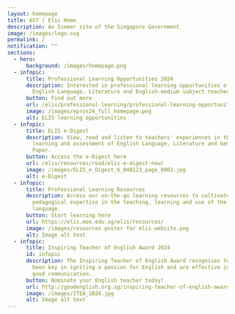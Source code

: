 ```yaml
---
layout: homepage
title: AST | Elis Home
description: An Isomer site of the Singapore Government
image: /images/logo.svg
permalink: /
notification: ""
sections:
  - hero:
      background: /images/homepage.png
  - infopic:
      title: Professional Learning Opportunities 2024
      description: Interested in professional learning opportunities offered to
        English Language, Literature and English-medium subject teachers?
      button: Find out more
      url: /elis/professional-learning/professional-learning-opportunities/
      image: /images/epros24_full_homepage.png
      alt: ELIS learning opportunities
  - infopic:
      title: ELIS e-Digest
      description: View, read and listen to teachers' experiences in the teaching
        learning and assessment of English Language, Literature and General
        Paper.
      button: Access the e-Digest here
      url: /elis/resources/read/elis-e-digest-new/
      image: /images/ELIS_e_Digest_6_040123_page_0001.jpg
      alt: e-Digest
  - infopic:
      title: Professional Learning Resources
      description: Access our on-the-go learning resources to cultivate your
        pedagogical expertise in the teaching, learning and use of the English
        language.
      button: Start learning here
      url: https://elis.moe.edu.sg/elis/resources/
      image: /images/resources poster for elis website.png
      alt: Image alt text
  - infopic:
      title: Inspiring Teacher of English Award 2024
      id: infopic
      description: The Inspiring Teacher of English Award recognises teachers who have
        been key in igniting a passion for English and are effective in teaching
        good communication.
      button: Nominate your English teacher today!
      url: http://goodenglish.org.sg/inspiring-teacher-of-english-award/nomination-information
      image: /images/ITEA_2024.jpg
      alt: Image alt text
---
```


